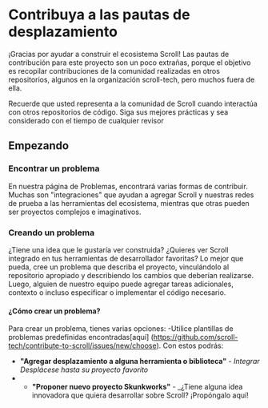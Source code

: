 # Contribuya a las pautas de desplazamiento

¡Gracias por ayudar a construir el ecosistema Scroll! Las pautas de contribución para este proyecto son un poco extrañas, porque el objetivo es recopilar contribuciones de la comunidad realizadas en otros repositorios, algunos en la organización scroll-tech, pero muchos fuera de ella.

Recuerde que usted representa a la comunidad de Scroll cuando interactúa con otros repositorios de código. Siga sus mejores prácticas y sea considerado con el tiempo de cualquier revisor

## Empezando

### Encontrar un problema

En nuestra página de Problemas, encontrará varias formas de contribuir. Muchas son "integraciones" que ayudan a agregar Scroll y nuestras redes de prueba a las herramientas del ecosistema, mientras que otras pueden ser proyectos complejos e imaginativos.

### Creando un problema

¿Tiene una idea que le gustaría ver construida? ¿Quieres ver Scroll integrado en tus herramientas de desarrollador favoritas? Lo mejor que pueda, cree un problema que describa el proyecto, vinculándolo al repositorio apropiado y describiendo los cambios que deberían realizarse. Luego, alguien de nuestro equipo puede agregar tareas adicionales, contexto o incluso especificar o implementar el código necesario.

#### ¿Cómo crear un problema?
Para crear un problema, tienes varias opciones:
-Utilice plantillas de problemas predefinidas encontradas[aquí]
(https://github.com/scroll-tech/contribute-to-scroll/issues/new/choose). Con estos podrás:
- **"Agregar desplazamiento a alguna herramienta o biblioteca"** - _Integrar Desplácese hasta su proyecto favorito_
- - **"Proponer nuevo proyecto Skunkworks"** - _¿Tiene alguna idea innovadora que quiera desarrollar sobre Scroll? ¡Propóngalo aquí!
